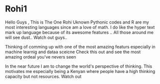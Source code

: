 # Rohi1


Hello Guys , This is The One Rohi Uknown
Pythonic codes and R are my most interesting languages since am a love of math.
I do like the hyper text mark up language because of its awesome features ..
All those around me will see dust.. Watch out guys..

Thinking of comming up with one of the most amazing featurs especially in machine learnig and dataa sceicne
Check this out and see the most amazing ordeal you've nevers seen

In the near future I am to change the world's perspective of thinking.
This motivates me especially being a Kenyan where people have a high thinking capacity but 
not resources.
Watch out
